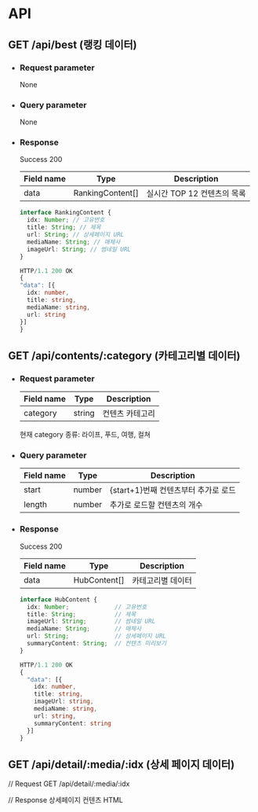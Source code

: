 # API

## GET /api/best (랭킹 데이터)

- ### Request parameter
  None
- ### Query parameter
  None
- ### Response

  Success 200

  | Field name | Type             | Description                 |
  | ---------- | ---------------- | --------------------------- |
  | data       | RankingContent[] | 실시간 TOP 12 컨텐츠의 목록 |

  ```typescript
  interface RankingContent {
    idx: Number; // 고유번호
    title: String; // 제목
    url: String; // 상세페이지 URL
    mediaName: String; // 매체사
    imageUrl: String; // 썸네일 URL
  }
  ```

  ```typescript
  HTTP/1.1 200 OK
  {
  "data": [{
    idx: number,
    title: string,
    mediaName: string,
    url: string
  }]
  }
  ```

## GET /api/contents/:category (카테고리별 데이터)

- ### Request parameter

  | Field name | Type   | Description     |
  | ---------- | ------ | --------------- |
  | category   | string | 컨텐츠 카테고리 |

  현재 category 종류: 라이프, 푸드, 여행, 컬쳐

- ### Query parameter

  | Field name | Type   | Description                          |
  | ---------- | ------ | ------------------------------------ |
  | start      | number | {start+1}번째 컨텐츠부터 추가로 로드 |
  | length     | number | 추가로 로드할 컨텐츠의 개수          |

- ### Response

  Success 200

  | Field name | Type         | Description       |
  | ---------- | ------------ | ----------------- |
  | data       | HubContent[] | 카테고리별 데이터 |

  ```typescript
  interface HubContent {
    idx: Number;             // 고유번호
    title: String;           // 제목
    imageUrl: String;        // 썸네일 URL
    mediaName: String;       // 매체사
    url: String;             // 상세페이지 URL
    summaryContent: String;  // 컨텐츠 미리보기
  }

  HTTP/1.1 200 OK
  {
    "data": [{
      idx: number,
      title: string,
      imageUrl: string,
      mediaName: string,
      url: string,
      summaryContent: string
    }]
  }
  ```

## GET /api/detail/:media/:idx (상세 페이지 데이터)

// Request
GET /api/detail/:media/:idx

// Response
상세페이지 컨텐츠 HTML
